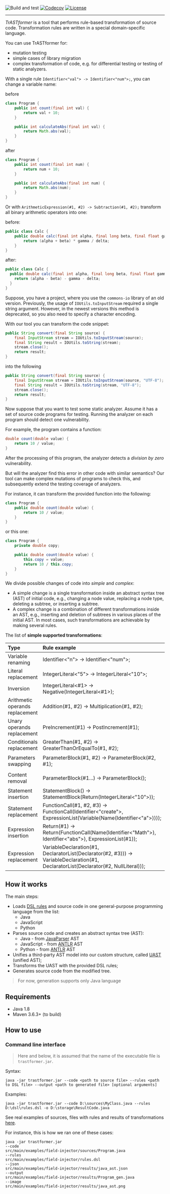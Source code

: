 ![Build and test](https://github.com/cqfn/trastformer/workflows/Build%20and%20test/badge.svg)
[![Codecov](https://codecov.io/gh/cqfn/trastformer/branch/master/graph/badge.svg)](https://codecov.io/gh/cqfn/trastformer)
[![License](https://img.shields.io/badge/license-MIT-green.svg)](https://github.com/cqfn/trastformer/blob/master/LICENSE.txt)
___


*TrASTformer* is a tool that performs rule-based transformation of source code.
Transformation rules are written in a special domain-specific language.

You can use TrASTformer for:
- mutation testing
- simple cases of library migration
- complex transformation of code, e.g. for differential testing or testing of static analyzers.

With a single rule `Identifier<"val"> -> Identifier<"num">;`, you can change a variable name:

before

```java
class Program {
    public int count(final int val) {
        return val + 10;
    }

    public int calculateAbs(final int val) {
        return Math.abs(val);
    }
}
```

after

```java
class Program {
    public int count(final int num) {
        return num + 10;
    }

    public int calculateAbs(final int num) {
        return Math.abs(num);
    }
}
```

Or with `ArithmeticExpression(#1, #2) -> Subtraction(#1, #2);` transform all binary arithmetic operators into one:

before:

```java
public class Calc {
    public double calc(final int alpha, final long beta, final float gamma, final double delta) {
        return (alpha + beta) * gamma / delta;
    }
}
```

after:

```java
public class Calc {
  public double calc(final int alpha, final long beta, final float gamma, final double delta) {
    return (alpha - beta) - gamma - delta;
  }
}
```

Suppose, you have a project, where you use the `commons-io` library of an old version.
Previously, the usage of `IOUtils.toInputStream` required a single string argument.
However, in the newest versions this method is deprecated, so you also need to specify a character encoding.

With our tool you can transform the code snippet:

```java
public String convert(final String source) {
    final InputStream stream = IOUtils.toInputStream(source);
    final String result = IOUtils.toString(stream);
    stream.close();
    return result;
}
```

into the following

```java
public String convert(final String source) {
    final InputStream stream = IOUtils.toInputStream(source, "UTF-8");
    final String result = IOUtils.toString(stream, "UTF-8");
    stream.close();
    return result;
}
```

Now suppose that you want to test some static analyzer.
Assume it has a set of source code programs for testing.
Running the analyzer on each program should detect one vulnerability.

For example, the program contains a function:

```java
double count(double value) {
    return 10 / value;    
}
```

After the processing of this program, the analyzer detects a *division by zero* vulnerability. 

But will the analyzer find this error in other code with similar semantics?
Our tool can make complex mutations of programs to check this, and subsequently extend the testing coverage of analyzers.

For instance, it can transform the provided function into the following:

```java
class Program { 
    public double count(double value) {
        return 10 / value;
    }
}
```

or this one:

```java
class Program {
    private double copy;

    public double count(double value) {
        this.copy = value;
        return 10 / this.copy;
    }
}
```

We divide possible changes of code into *simple* and *complex*:

- A simple change is a single transformation inside an abstract syntax tree (AST) of initial code, e.g., changing a node value,
replacing a node type, deleting a subtree, or inserting a subtree.
- A complex change is a combination of different transformations inside an AST, e.g., inserting and deletion of subtrees
in various places of the initial AST. In most cases, such transformations are achievable by making several rules.

The list of **simple supported transformations**:

| Type        | Rule example| Before     | After
| :---        | :---        | :---       | :---
| Variable renaming      | Identifier<"n"> -> Identifier<"num">;               | `int  n = 5;`  | `int  num = 5;`
| Literal replacement    | IntegerLiteral<"5"> -> IntegerLiteral<"10">;             | `int  n = 5;`  | `int  n = 10;`
| Inversion              | IntegerLiteral<#1> -> Negative(IntegerLiteral<#1>);  | `int  n = 5;`  | `int  n = -5;`
| Arithmetic operands replacement | Addition(#1, #2) -> Multiplication(#1, #2);  | `int  n =  x + y;`  | `int  n =  x * y;`
| Unary operands replacement | PreIncrement(#1) -> PostIncrement(#1);  | `++x;`  | `x++;`
| Conditionals replacement | GreaterThan(#1, #2) -> GreaterThanOrEqualTo(#1, #2);  | `return x > y;`  | `return x >= y;`
| Parameters swapping | ParameterBlock(#1, #2) -> ParameterBlock(#2, #1);  | `int calc(float x, double y){}`  | `int calc(double y, float x){}`
| Content removal | ParameterBlock(#1...) -> ParameterBlock();  | `int calc(float x, double y){}`  | `int calc(){}`
| Statement insertion | StatementBlock() -> StatementBlock(Return(IntegerLiteral<"10">));  | `int getval(){}`  | `int getval(){return 10;}`
| Statement replacement | FunctionCall(#1, #2, #3) -> FunctionCall(Identifier<"create">, ExpressionList(Variable(Name(Identifier<"a">)))); | `A.build();`  | `create(a);`
| Expression insertion | Return(#1) -> Return(FunctionCall(Name(Identifier<"Math">), Identifier<"abs">), ExpressionList(#1));  | `int getval(return 10;){}`  | `int getval(){return Math.abs(10);}`
| Expression replacement | VariableDeclaration(#1, DeclaratorList(Declarator(#2, #3))) -> VariableDeclaration(#1, DeclaratorList(Declarator(#2, NullLiteral))); | `Object obj = new Object();`  | `Object obj = null;}`

## How it works

The main steps:

- Loads [DSL rules](https://github.com/cqfn/astranaut#domain-specific-language) and source code in one general-purpose programming language from the list:
    - Java
    - JavaScript
    - Python
- Parses source code and creates an abstract syntax tree (AST):
    - Java - from [JavaParser](https://javaparser.org/) AST
    - JavaScript - from [ANTLR](https://github.com/antlr/grammars-v4/tree/master/javascript/javascript) AST
    - Python - from [ANTLR](https://github.com/antlr/grammars-v4/tree/master/python/python) AST
- Unifies a third-party AST model into our custom structure, called [UAST](https://github.com/cqfn/uast) (unified AST);
- Transforms the UAST with the provided DSL rules;
- Generates source code from the modified tree.

> For now, generation supports only Java language

## Requirements

* Java 1.8
* Maven 3.6.3+ (to build)

## How to use

### Command line interface

> Here and below, it is assumed that the name of the executable file is `trastformer.jar`.

Syntax:

```
java -jar trastformer.jar --code <path to source file> --rules <path to DSL file> --output <path to generated file> [optional arguments] 
```

Examples:

```
java -jar trastformer.jar --code D:\sources\MyClass.java --rules D:\dsl\rules.dsl -o D:\storage\ResultCode.java
```

See real examples of sources, files with rules and results of transformations [here](src/main/examples).

For instance, this is how we ran one of these cases:

```
java -jar trastformer.jar
--code
src/main/examples/field-injector/sources/Program.java
--rules
src/main/examples/field-injector/rules.dsl
--json
src/main/examples/field-injector/results/java_ast.json
--output
src/main/examples/field-injector/results/Program_gen.java
--image
src/main/examples/field-injector/results/java_ast.png
```
